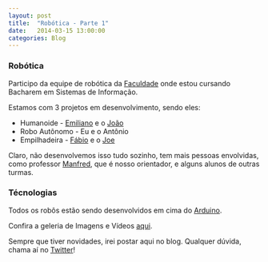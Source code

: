 ```yaml
---
layout: post
title:  "Robótica - Parte 1"
date:   2014-03-15 13:00:00
categories: Blog
---
```


<h3>Robótica</h3>
Participo da equipe de robótica da <a href="http://www.catolicasc.org.br/" target="blank">Faculdade</a> onde estou cursando Bacharem em Sistemas de Informação.

Estamos com 3 projetos em desenvolvimento, sendo eles:

* Humanoide - <a href="https://twitter.com/TheEmilios" target="blank">Emiliano</a> e o <a href="http://joaoschmitt.wordpress.com/" target="blank">João</a>
* Robo Autônomo - Eu e o Antônio
* Empilhadeira - <a href="https://twitter.com/binhomurilo" target="blank">Fábio</a> e o <a href="https://twitter.com/Joe_Moonlight" target="blank">Joe</a>

Claro, não desenvolvemos isso tudo sozinho, tem mais pessoas envolvidas, como professor <a href="http://manfred.com.br/" target="blank">Manfred</a>,
que é nosso orientador, e alguns alunos de outras turmas. 

<h3>Técnologias</h3>
Todos os robôs estão sendo desenvolvidos em cima do <a href="http://www.arduino.cc/" target="blank">Arduino</a>.

Confira a geleria de Imagens e Vídeos <a href="http://fabricioronchi.com/galeria/galeria-robotica.html" target="blank">aqui</a>.

Sempre que tiver novidades, irei postar aqui no blog. Qualquer dúvida, chama aí no <a href="https://twitter.com/FRonchii" target="blank">Twitter</a>!



